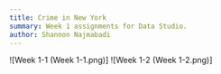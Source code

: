 ```yaml
---
title: Crime in New York
summary: Week 1 assignments for Data Studio.
author: Shannon Najmabadi
---
```


![Week 1-1 (Week 1-1.png)]
![Week 1-2 (Week 1-2.png)]
